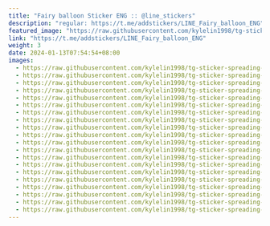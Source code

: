 ```yaml
---
title: "Fairy balloon Sticker ENG :: @line_stickers"
description: "regular: https://t.me/addstickers/LINE_Fairy_balloon_ENG"
featured_image: "https://raw.githubusercontent.com/kylelin1998/tg-sticker-spreading-worldwide-images/main/img/6b530561-5ef2-4375-b8b3-67a89c22592d.jpg"
link: "https://t.me/addstickers/LINE_Fairy_balloon_ENG"
weight: 3
date: 2024-01-13T07:54:54+08:00
images:
  - https://raw.githubusercontent.com/kylelin1998/tg-sticker-spreading-worldwide-images/main/img/6b530561-5ef2-4375-b8b3-67a89c22592d.jpg
  - https://raw.githubusercontent.com/kylelin1998/tg-sticker-spreading-worldwide-images/main/img/2025a930-2f03-4f8a-ac4e-280ef6cef674.jpg
  - https://raw.githubusercontent.com/kylelin1998/tg-sticker-spreading-worldwide-images/main/img/77808b99-13df-488e-b568-a353f05b3321.jpg
  - https://raw.githubusercontent.com/kylelin1998/tg-sticker-spreading-worldwide-images/main/img/90aaabd3-97be-47b5-bf96-eac2ca104383.jpg
  - https://raw.githubusercontent.com/kylelin1998/tg-sticker-spreading-worldwide-images/main/img/69d77aa8-d1d1-4d06-96b0-0aa0af0969e4.jpg
  - https://raw.githubusercontent.com/kylelin1998/tg-sticker-spreading-worldwide-images/main/img/ddbc8731-ddec-42dc-9ab7-cf44636687cc.jpg
  - https://raw.githubusercontent.com/kylelin1998/tg-sticker-spreading-worldwide-images/main/img/e5957578-a084-4af3-8e88-c72191e557c8.jpg
  - https://raw.githubusercontent.com/kylelin1998/tg-sticker-spreading-worldwide-images/main/img/f7dbdb2c-6f6a-4161-8c5e-34a84dd04dfa.jpg
  - https://raw.githubusercontent.com/kylelin1998/tg-sticker-spreading-worldwide-images/main/img/f318cd21-98d0-4abf-af10-d5b2636baef6.jpg
  - https://raw.githubusercontent.com/kylelin1998/tg-sticker-spreading-worldwide-images/main/img/7480f4e0-45e2-4608-bfa4-2646a34218af.jpg
  - https://raw.githubusercontent.com/kylelin1998/tg-sticker-spreading-worldwide-images/main/img/726a2745-1ab1-454e-ab98-cea7b2d551e7.jpg
  - https://raw.githubusercontent.com/kylelin1998/tg-sticker-spreading-worldwide-images/main/img/72e7f12b-3acd-440a-b90b-8c0d527eeafc.jpg
  - https://raw.githubusercontent.com/kylelin1998/tg-sticker-spreading-worldwide-images/main/img/83f1d75d-291c-47a4-b8e8-de7e8e0e4357.jpg
  - https://raw.githubusercontent.com/kylelin1998/tg-sticker-spreading-worldwide-images/main/img/6d73174f-2287-4dbd-b73b-ce8318558f2e.jpg
  - https://raw.githubusercontent.com/kylelin1998/tg-sticker-spreading-worldwide-images/main/img/35691cf7-8736-44ee-92d2-7c7a9ff8cd23.jpg
  - https://raw.githubusercontent.com/kylelin1998/tg-sticker-spreading-worldwide-images/main/img/f3686c43-2d42-41f2-b0fa-d6300531d2f3.jpg
  - https://raw.githubusercontent.com/kylelin1998/tg-sticker-spreading-worldwide-images/main/img/6cb166c4-37da-4a7f-b5fc-04194a22ecaf.jpg
  - https://raw.githubusercontent.com/kylelin1998/tg-sticker-spreading-worldwide-images/main/img/786a093a-2367-426c-940e-486697a8e2d0.jpg
  - https://raw.githubusercontent.com/kylelin1998/tg-sticker-spreading-worldwide-images/main/img/d53f29c9-fdc2-4b81-a438-c6588c26ae3c.jpg
  - https://raw.githubusercontent.com/kylelin1998/tg-sticker-spreading-worldwide-images/main/img/0e067db4-13ed-4c46-9a99-4de4b3a1488c.jpg
---
```

